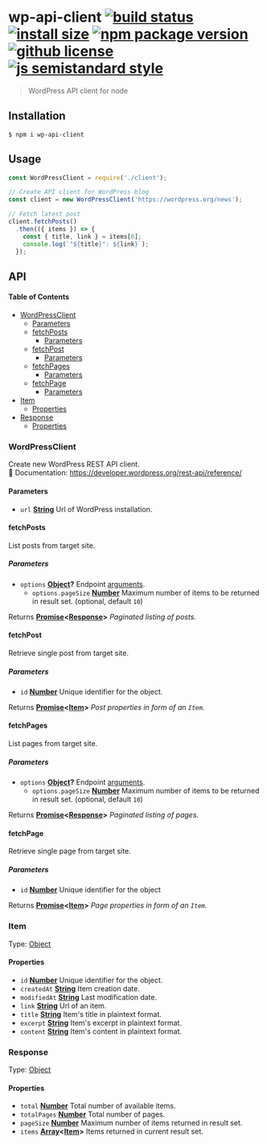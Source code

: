 # wp-api-client [![build status](https://badgen.net/travis/vladimyr/wp-api-client/master)](https://travis-ci.com/vladimyr/wp-api-client) [![install size](https://badgen.net/packagephobia/install/wp-api-client)](https://packagephobia.now.sh/result?p=wp-api-client) [![npm package version](https://badgen.net/npm/v/wp-api-client)](https://npm.im/wp-api-client) [![github license](https://badgen.net/github/license/vladimyr/wp-api-client)](https://github.com/vladimyr/wp-api-client/blob/master/LICENSE) [![js semistandard style](https://badgen.net/badge/code%20style/semistandard/cyan)](https://github.com/Flet/semistandard)

> WordPress API client for node

## Installation

    $ npm i wp-api-client

## Usage

```js
const WordPressClient = require('./client');

// Create API client for WordPress blog
const client = new WordPressClient('https://wordpress.org/news');

// Fetch latest post
client.fetchPosts()
  .then(({ items }) => {
    const { title, link } = items[0];
    console.log(`"${title}": ${link}`);
  });
```

## API

<!-- Generated by documentation.js. Update this documentation by updating the source code. -->

#### Table of Contents

-   [WordPressClient](#wordpressclient)
    -   [Parameters](#parameters)
    -   [fetchPosts](#fetchposts)
        -   [Parameters](#parameters-1)
    -   [fetchPost](#fetchpost)
        -   [Parameters](#parameters-2)
    -   [fetchPages](#fetchpages)
        -   [Parameters](#parameters-3)
    -   [fetchPage](#fetchpage)
        -   [Parameters](#parameters-4)
-   [Item](#item)
    -   [Properties](#properties)
-   [Response](#response)
    -   [Properties](#properties-1)

### WordPressClient

Create new WordPress REST API client.<br>
:blue_book: Documentation: <https://developer.wordpress.org/rest-api/reference/>

#### Parameters

-   `url` **[String](https://developer.mozilla.org/docs/Web/JavaScript/Reference/Global_Objects/String)** Url of WordPress installation.

#### fetchPosts

List posts from target site.

##### Parameters

-   `options` **[Object](https://developer.mozilla.org/docs/Web/JavaScript/Reference/Global_Objects/Object)?** Endpoint [arguments](https://developer.wordpress.org/rest-api/reference/posts/#arguments).
    -   `options.pageSize` **[Number](https://developer.mozilla.org/docs/Web/JavaScript/Reference/Global_Objects/Number)** Maximum number of items to be returned in result set. (optional, default `10`)

Returns **[Promise](https://developer.mozilla.org/docs/Web/JavaScript/Reference/Global_Objects/Promise)&lt;[Response](#response)>** _Paginated listing of posts._

#### fetchPost

Retrieve single post from target site.

##### Parameters

-   `id` **[Number](https://developer.mozilla.org/docs/Web/JavaScript/Reference/Global_Objects/Number)** Unique identifier for the object.

Returns **[Promise](https://developer.mozilla.org/docs/Web/JavaScript/Reference/Global_Objects/Promise)&lt;[Item](#item)>** _Post properties in form of an `Item`._

#### fetchPages

List pages from target site.

##### Parameters

-   `options` **[Object](https://developer.mozilla.org/docs/Web/JavaScript/Reference/Global_Objects/Object)?** Endpoint [arguments](https://developer.wordpress.org/rest-api/reference/pages/#arguments).
    -   `options.pageSize` **[Number](https://developer.mozilla.org/docs/Web/JavaScript/Reference/Global_Objects/Number)** Maximum number of items to be returned in result set. (optional, default `10`)

Returns **[Promise](https://developer.mozilla.org/docs/Web/JavaScript/Reference/Global_Objects/Promise)&lt;[Response](#response)>** _Paginated listing of pages._

#### fetchPage

Retrieve single page from target site.

##### Parameters

-   `id` **[Number](https://developer.mozilla.org/docs/Web/JavaScript/Reference/Global_Objects/Number)** Unique identifier for the object

Returns **[Promise](https://developer.mozilla.org/docs/Web/JavaScript/Reference/Global_Objects/Promise)&lt;[Item](#item)>** _Page properties in form of an `Item`._

### Item

Type: [Object](https://developer.mozilla.org/docs/Web/JavaScript/Reference/Global_Objects/Object)

#### Properties

-   `id` **[Number](https://developer.mozilla.org/docs/Web/JavaScript/Reference/Global_Objects/Number)** Unique identifier for the object.
-   `createdAt` **[String](https://developer.mozilla.org/docs/Web/JavaScript/Reference/Global_Objects/String)** Item creation date.
-   `modifiedAt` **[String](https://developer.mozilla.org/docs/Web/JavaScript/Reference/Global_Objects/String)** Last modification date.
-   `link` **[String](https://developer.mozilla.org/docs/Web/JavaScript/Reference/Global_Objects/String)** Url of an item.
-   `title` **[String](https://developer.mozilla.org/docs/Web/JavaScript/Reference/Global_Objects/String)** Item's title in plaintext format.
-   `excerpt` **[String](https://developer.mozilla.org/docs/Web/JavaScript/Reference/Global_Objects/String)** Item's excerpt in plaintext format.
-   `content` **[String](https://developer.mozilla.org/docs/Web/JavaScript/Reference/Global_Objects/String)** Item's content in plaintext format.

### Response

Type: [Object](https://developer.mozilla.org/docs/Web/JavaScript/Reference/Global_Objects/Object)

#### Properties

-   `total` **[Number](https://developer.mozilla.org/docs/Web/JavaScript/Reference/Global_Objects/Number)** Total number of available items.
-   `totalPages` **[Number](https://developer.mozilla.org/docs/Web/JavaScript/Reference/Global_Objects/Number)** Total number of pages.
-   `pageSize` **[Number](https://developer.mozilla.org/docs/Web/JavaScript/Reference/Global_Objects/Number)** Maximum number of items returned in result set.
-   `items` **[Array](https://developer.mozilla.org/docs/Web/JavaScript/Reference/Global_Objects/Array)&lt;[Item](#item)>** Items returned in current result set.
